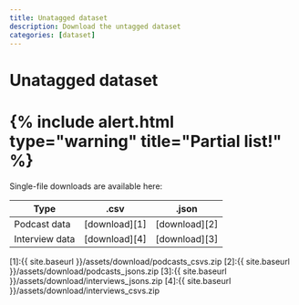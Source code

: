 ```yaml
---
title: Unatagged dataset
description: Download the untagged dataset
categories: [dataset]
---
```


# Unatagged dataset

# {% include alert.html type="warning" title="Partial list!" %}


Single-file downloads are available here:


| Type             | .csv          | .json       |
| -----------      | -----------   | ----------- |
| Podcast data     | [download][1]     | [download][2]   |
| Interview data   | [download][4]          | [download][3]   |

[1]:{{ site.baseurl }}/assets/download/podcasts_csvs.zip
[2]:{{ site.baseurl }}/assets/download/podcasts_jsons.zip
[3]:{{ site.baseurl }}/assets/download/interviews_jsons.zip
[4]:{{ site.baseurl }}/assets/download/interviews_csvs.zip
